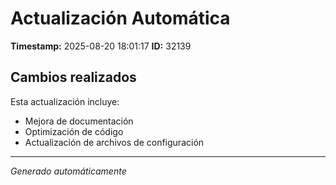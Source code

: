 # Actualización Automática

**Timestamp:** 2025-08-20 18:01:17
**ID:** 32139

## Cambios realizados

Esta actualización incluye:
- Mejora de documentación
- Optimización de código
- Actualización de archivos de configuración

---
*Generado automáticamente*
